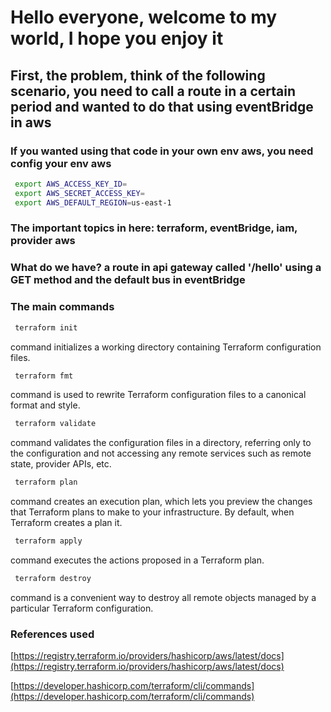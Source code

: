 
# Hello everyone, welcome to my world, I hope you enjoy it

## First, the problem, think of the following scenario, you need to call a route in a certain period and wanted to do that using eventBridge in aws

### If you wanted using that code in your own env aws, you need config your env aws

```bash
 export AWS_ACCESS_KEY_ID=
 export AWS_SECRET_ACCESS_KEY=
 export AWS_DEFAULT_REGION=us-east-1
```

### The important topics in here: terraform, eventBridge, iam, provider aws

### What do we have? a route in api gateway called '/hello' using a GET method and the default bus in eventBridge

### The main commands

```bash
 terraform init
```

 command initializes a working directory containing Terraform configuration files.

```bash
 terraform fmt
```

 command is used to rewrite Terraform configuration files to a canonical format and style.

```bash
 terraform validate
```

 command validates the configuration files in a directory, referring only to the configuration and not accessing any remote services such as remote state, provider APIs, etc.

```bash
 terraform plan
```

 command creates an execution plan, which lets you preview the changes that Terraform plans to make to your infrastructure. By default, when Terraform creates a plan it.

```bash
 terraform apply
```

 command executes the actions proposed in a Terraform plan.

```bash
 terraform destroy
```

 command is a convenient way to destroy all remote objects managed by a particular Terraform configuration.

### References used

[https://registry.terraform.io/providers/hashicorp/aws/latest/docs](https://registry.terraform.io/providers/hashicorp/aws/latest/docs)

[https://developer.hashicorp.com/terraform/cli/commands](https://developer.hashicorp.com/terraform/cli/commands)
